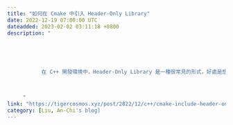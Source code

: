 ```yaml
---
title: "如何在 Cmake 中引入 Header-Only Library"
date: 2022-12-19 07:00:00 UTC
dateadded: 2023-02-02 03:11:18 +0800
description: "
    
      
      
        
        
           在 C++ 開發環境中，Header-Only Library 是一種很常見的形式，好處是想要使用該函示庫（Library）的時候，只需要 include 標頭檔（.h,
        
      
    
     "
link: "https://tigercosmos.xyz/post/2022/12/c++/cmake-include-header-only-library/"
category: [Liu, An-Chi's blog]
---
```

